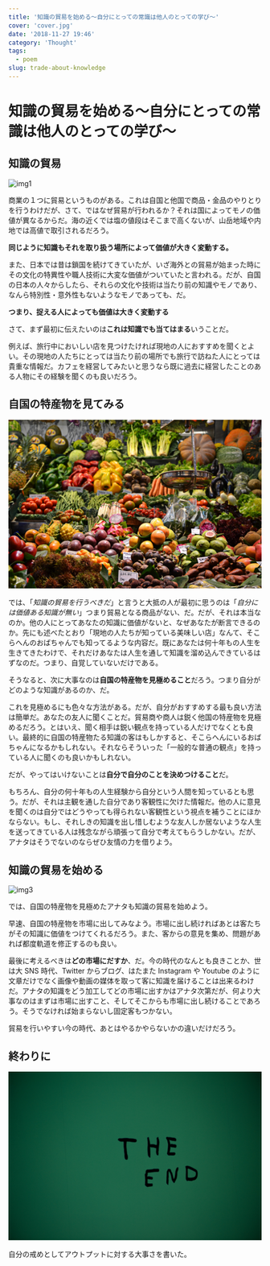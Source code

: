 ```yaml
---
title: '知識の貿易を始める〜自分にとっての常識は他人のとっての学び〜'
cover: 'cover.jpg'
date: '2018-11-27 19:46'
category: 'Thought'
tags:
  - poem
slug: trade-about-knowledge
---
```


# 知識の貿易を始める〜自分にとっての常識は他人のとっての学び〜

## 知識の貿易

![img1](./1.jpg)

商業の１つに貿易というものがある。これは自国と他国で商品・金品のやりとりを行うわけだが、さて、ではなぜ貿易が行われるか？それは国によってモノの価値が異なるからだ。海の近くでは塩の値段はそこまで高くないが、山岳地域や内地では高値で取引されるだろう。

**同じように知識もそれを取り扱う場所によって価値が大きく変動する。**

また、日本では昔は鎖国を続けてきていたが、いざ海外との貿易が始まった時にその文化の特異性や職人技術に大変な価値がついていたと言われる。だが、自国の日本の人々からしたら、それらの文化や技術は当たり前の知識やモノであり、なんら特別性・意外性もないようなモノであっても、だ。

**つまり、捉える人によっても価値は大きく変動する**

さて、まず最初に伝えたいのは**これは知識でも当てはまる**いうことだ。

例えば、旅行中においしい店を見つけたければ現地の人におすすめを聞くとよい。その現地の人たちにとっては当たり前の場所でも旅行で訪ねた人にとっては貴重な情報だ。カフェを経営してみたいと思うなら既に過去に経営したことのある人物にその経験を聞くのも良いだろう。

## 自国の特産物を見てみる

![img2](./2.jpg)

では、「_知識の貿易を行うべきだ_」と言うと大抵の人が最初に思うのは「_自分には価値ある知識が無い_」つまり貿易となる商品がない、だ。だが、それは本当なのか。他の人にとってあなたの知識に価値がないと、なぜあなたが断言できるのか。先にも述べたとおり「現地の人たちが知っている美味しい店」なんて、そこらへんのおばちゃんでも知ってるような内容だ。既にあなたは何十年もの人生を生きてきたわけで、それだけあなたは人生を通して知識を溜め込んできているはずなのだ。つまり、自覚していないだけである。

そうなると、次に大事なのは**自国の特産物を見極めること**だろう。つまり自分がどのような知識があるのか、だ。

これを見極めるにも色々な方法がある。だが、自分がおすすめする最も良い方法は簡単だ。あなたの友人に聞くことだ。貿易商や商人は鋭く他国の特産物を見極めるだろう。とはいえ、聞く相手は鋭い観点を持っている人だけでなくとも良い。最終的に自国の特産物たる知識の客はもしかすると、そこらへんにいるおばちゃんになるかもしれない。それならそういった「一般的な普通の観点」を持っている人に聞くのも良いかもしれない。

だが、やってはいけないことは**自分で自分のことを決めつけること**だ。

もちろん、自分の何十年もの人生経験から自分という人間を知っているとも思う。だが、それは主観を通した自分であり客観性に欠けた情報だ。他の人に意見を聞くのは自分ではどうやっても得られない客観性という視点を補うことにほかならない。もし、それしきの知識を出し惜しむような友人しか居ないような人生を送ってきている人は残念ながら頑張って自分で考えてもらうしかない。だが、アナタはそうでないのならぜひ友情の力を借りよう。

## 知識の貿易を始める

![img3](./3.jpg)

では、自国の特産物を見極めたアナタも知識の貿易を始めよう。

早速、自国の特産物を市場に出してみなよう。市場に出し続ければあとは客たちがその知識に価値をつけてくれるだろう。また、客からの意見を集め、問題があれば都度軌道を修正するのも良い。

最後に考えるべきは**どの市場にだすか**、だ。今の時代のなんとも良きことか、世は大 SNS 時代、Twitter からブログ、はたまた Instagram や Youtube のように文章だけでなく画像や動画の媒体を取って客に知識を届けることは出来るわけだ。アナタの知識をどう加工してどの市場に出すかはアナタ次第だが、何より大事なのはまずは市場に出すこと、そしてそこからも市場に出し続けることであろう。そうでなければ始まらないし固定客もつかない。

貿易を行いやすい今の時代、あとはやるかやらないかの違いだけだろう。

## 終わりに

![img4](./4.jpg)

自分の戒めとしてアウトプットに対する大事さを書いた。
